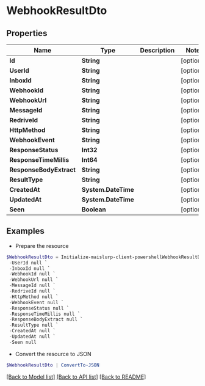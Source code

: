 # WebhookResultDto
## Properties

Name | Type | Description | Notes
------------ | ------------- | ------------- | -------------
**Id** | **String** |  | [optional] 
**UserId** | **String** |  | [optional] 
**InboxId** | **String** |  | [optional] 
**WebhookId** | **String** |  | [optional] 
**WebhookUrl** | **String** |  | [optional] 
**MessageId** | **String** |  | [optional] 
**RedriveId** | **String** |  | [optional] 
**HttpMethod** | **String** |  | [optional] 
**WebhookEvent** | **String** |  | [optional] 
**ResponseStatus** | **Int32** |  | [optional] 
**ResponseTimeMillis** | **Int64** |  | [optional] 
**ResponseBodyExtract** | **String** |  | [optional] 
**ResultType** | **String** |  | [optional] 
**CreatedAt** | **System.DateTime** |  | [optional] 
**UpdatedAt** | **System.DateTime** |  | [optional] 
**Seen** | **Boolean** |  | [optional] 

## Examples

- Prepare the resource
```powershell
$WebhookResultDto = Initialize-maislurp-client-powershellWebhookResultDto  -Id null `
 -UserId null `
 -InboxId null `
 -WebhookId null `
 -WebhookUrl null `
 -MessageId null `
 -RedriveId null `
 -HttpMethod null `
 -WebhookEvent null `
 -ResponseStatus null `
 -ResponseTimeMillis null `
 -ResponseBodyExtract null `
 -ResultType null `
 -CreatedAt null `
 -UpdatedAt null `
 -Seen null
```

- Convert the resource to JSON
```powershell
$WebhookResultDto | ConvertTo-JSON
```

[[Back to Model list]](../README#documentation-for-models) [[Back to API list]](../README#documentation-for-api-endpoints) [[Back to README]](../README)

